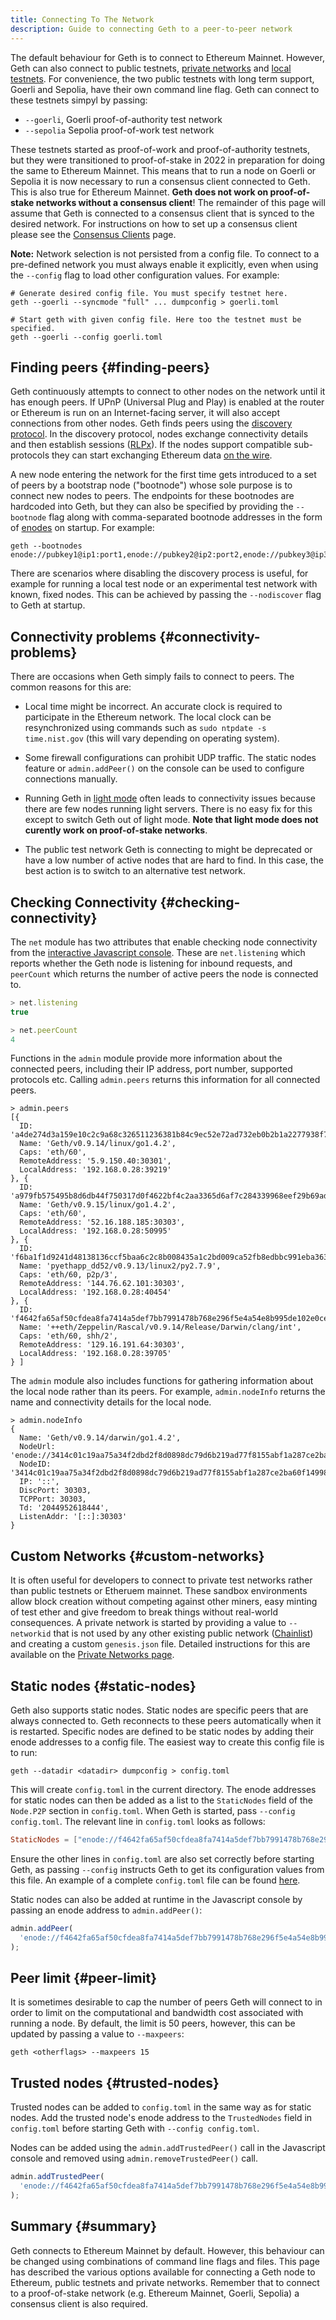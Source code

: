 ```yaml
---
title: Connecting To The Network
description: Guide to connecting Geth to a peer-to-peer network
---
```


The default behaviour for Geth is to connect to Ethereum Mainnet. However, Geth can also connect to public testnets, [private networks](/docs/getting-started/private-net) and [local testnets](/docs/getting-started/dev-mode). For convenience, the two public testnets with long term support, Goerli and Sepolia, have their own command line flag. Geth can connect to these testnets simpyl by passing:

- `--goerli`, Goerli proof-of-authority test network
- `--sepolia` Sepolia proof-of-work test network

These testnets started as proof-of-work and proof-of-authority testnets, but they were transitioned to proof-of-stake in 2022 in preparation for doing the same to Ethereum Mainnet. This means that to run a node on Goerli or Sepolia it is now necessary to run a consensus client connected to Geth. This is also true for Ethereum Mainnet. **Geth does not work on proof-of-stake networks without a consensus client**! The remainder of this page will assume that Geth is connected to a consensus client that is synced to the desired network. For instructions on how to set up a consensus client please see the [Consensus Clients](/docs/interface/consensus-clients) page.

**Note:** Network selection is not persisted from a config file. To connect to a pre-defined network you must always enable it explicitly, even when using the `--config` flag to load other configuration values. For example:

```shell
# Generate desired config file. You must specify testnet here.
geth --goerli --syncmode "full" ... dumpconfig > goerli.toml

# Start geth with given config file. Here too the testnet must be specified.
geth --goerli --config goerli.toml
```

## Finding peers {#finding-peers}

Geth continuously attempts to connect to other nodes on the network until it has enough peers. If UPnP (Universal Plug and Play) is enabled at the router or Ethereum is run on an Internet-facing server, it will also accept connections from other nodes. Geth finds peers using the [discovery protocol](https://ethereum.org/en/developers/docs/networking-layer/#discovery). In the discovery protocol, nodes exchange connectivity details and then establish sessions ([RLPx](https://github.com/ethereum/devp2p/blob/master/rlpx.md)). If the nodes support compatible sub-protocols they can start exchanging Ethereum data [on the wire](https://ethereum.org/en/developers/docs/networking-layer/#wire-protocol).

A new node entering the network for the first time gets introduced to a set of peers by a bootstrap node ("bootnode") whose sole purpose is to connect new nodes to peers. The endpoints for these bootnodes are hardcoded into Geth, but they can also be specified by providing the `--bootnode` flag along with comma-separated bootnode addresses in the form of [enodes](https://ethereum.org/en/developers/docs/networking-layer/network-addresses/#enode) on startup. For example:

```shell
geth --bootnodes enode://pubkey1@ip1:port1,enode://pubkey2@ip2:port2,enode://pubkey3@ip3:port3
```

There are scenarios where disabling the discovery process is useful, for example for running a local test node or an experimental test network with known, fixed nodes. This can be achieved by passing the `--nodiscover` flag to Geth at startup.

## Connectivity problems {#connectivity-problems}

There are occasions when Geth simply fails to connect to peers. The common reasons for this are:

- Local time might be incorrect. An accurate clock is required to participate in the Ethereum network. The local clock can be resynchronized using commands such as `sudo ntpdate -s time.nist.gov` (this will vary depending on operating system).

- Some firewall configurations can prohibit UDP traffic. The static nodes feature or `admin.addPeer()` on the console can be used to configure connections manually.

- Running Geth in [light mode](/docs/interface/les) often leads to connectivity issues because there are few nodes running light servers. There is no easy fix for this except to switch Geth out of light mode. **Note that light mode does not curently work on proof-of-stake networks**.

- The public test network Geth is connecting to might be deprecated or have a low number of active nodes that are hard to find. In this case, the best action is to switch to an alternative test network.

## Checking Connectivity {#checking-connectivity}

The `net` module has two attributes that enable checking node connectivity from the [interactive Javascript console](/docs/interface/javascript-console). These are `net.listening` which reports whether the Geth node is listening for inbound requests, and `peerCount` which returns the number of active peers the node is connected to.

```javascript
> net.listening
true

> net.peerCount
4
```

Functions in the `admin` module provide more information about the connected peers, including their IP address, port number, supported protocols etc. Calling `admin.peers` returns this information for all connected peers.

```
> admin.peers
[{
  ID: 'a4de274d3a159e10c2c9a68c326511236381b84c9ec52e72ad732eb0b2b1a2277938f78593cdbe734e6002bf23114d434a085d260514ab336d4acdc312db671b',
  Name: 'Geth/v0.9.14/linux/go1.4.2',
  Caps: 'eth/60',
  RemoteAddress: '5.9.150.40:30301',
  LocalAddress: '192.168.0.28:39219'
}, {
  ID: 'a979fb575495b8d6db44f750317d0f4622bf4c2aa3365d6af7c284339968eef29b69ad0dce72a4d8db5ebb4968de0e3bec910127f134779fbcb0cb6d3331163c',
  Name: 'Geth/v0.9.15/linux/go1.4.2',
  Caps: 'eth/60',
  RemoteAddress: '52.16.188.185:30303',
  LocalAddress: '192.168.0.28:50995'
}, {
  ID: 'f6ba1f1d9241d48138136ccf5baa6c2c8b008435a1c2bd009ca52fb8edbbc991eba36376beaee9d45f16d5dcbf2ed0bc23006c505d57ffcf70921bd94aa7a172',
  Name: 'pyethapp_dd52/v0.9.13/linux2/py2.7.9',
  Caps: 'eth/60, p2p/3',
  RemoteAddress: '144.76.62.101:30303',
  LocalAddress: '192.168.0.28:40454'
}, {
  ID: 'f4642fa65af50cfdea8fa7414a5def7bb7991478b768e296f5e4a54e8b995de102e0ceae2e826f293c481b5325f89be6d207b003382e18a8ecba66fbaf6416c0',
  Name: '++eth/Zeppelin/Rascal/v0.9.14/Release/Darwin/clang/int',
  Caps: 'eth/60, shh/2',
  RemoteAddress: '129.16.191.64:30303',
  LocalAddress: '192.168.0.28:39705'
} ]

```

The `admin` module also includes functions for gathering information about the local node rather than its peers. For example, `admin.nodeInfo` returns the name and connectivity details for the local node.

```
> admin.nodeInfo
{
  Name: 'Geth/v0.9.14/darwin/go1.4.2',
  NodeUrl: 'enode://3414c01c19aa75a34f2dbd2f8d0898dc79d6b219ad77f8155abf1a287ce2ba60f14998a3a98c0cf14915eabfdacf914a92b27a01769de18fa2d049dbf4c17694@[::]:30303',
  NodeID: '3414c01c19aa75a34f2dbd2f8d0898dc79d6b219ad77f8155abf1a287ce2ba60f14998a3a98c0cf14915eabfdacf914a92b27a01769de18fa2d049dbf4c17694',
  IP: '::',
  DiscPort: 30303,
  TCPPort: 30303,
  Td: '2044952618444',
  ListenAddr: '[::]:30303'
}
```

## Custom Networks {#custom-networks}

It is often useful for developers to connect to private test networks rather than public testnets or Etheruem mainnet. These sandbox environments allow block creation without competing against other miners, easy minting of test ether and give freedom to break things without real-world consequences. A private network is started by providing a value to `--networkid` that is not used by any other existing public network ([Chainlist](https://chainlist.org)) and creating a custom `genesis.json` file. Detailed instructions for this are available on the [Private Networks page](/docs/interface/private-network).

## Static nodes {#static-nodes}

Geth also supports static nodes. Static nodes are specific peers that are always connected to. Geth reconnects to these peers automatically when it is restarted. Specific nodes are defined to be static nodes by adding their enode addresses to a config file. The easiest way to create this config file is to run:

```
geth --datadir <datadir> dumpconfig > config.toml
```

This will create `config.toml` in the current directory. The enode addresses for static nodes can then be added as a list to the `StaticNodes` field of the `Node.P2P` section in `config.toml`. When Geth is started, pass `--config config.toml`. The relevant line in `config.toml` looks as follows:

```toml
StaticNodes = ["enode://f4642fa65af50cfdea8fa7414a5def7bb7991478b768e296f5e4a54e8b995de102e0ceae2e826f293c481b5325f89be6d207b003382e18a8ecba66fbaf6416c0@33.4.2.1:30303"]
```

Ensure the other lines in `config.toml` are also set correctly before starting Geth, as passing `--config` instructs Geth to get its configuration values from this file. An example of a complete `config.toml` file can be found [here](https://gist.github.com/jmcook1186/16db2f0feddb4bd0581ebb9ba867a47a).

Static nodes can also be added at runtime in the Javascript console by passing an enode address to `admin.addPeer()`:

```javascript
admin.addPeer(
  'enode://f4642fa65af50cfdea8fa7414a5def7bb7991478b768e296f5e4a54e8b995de102e0ceae2e826f293c481b5325f89be6d207b003382e18a8ecba66fbaf6416c0@33.4.2.1:30303'
);
```

## Peer limit {#peer-limit}

It is sometimes desirable to cap the number of peers Geth will connect to in order to limit on the computational and bandwidth cost associated with running a node. By default, the limit is 50 peers, however, this can be updated by passing a value to `--maxpeers`:

```shell
geth <otherflags> --maxpeers 15
```

## Trusted nodes {#trusted-nodes}

Trusted nodes can be added to `config.toml` in the same way as for static nodes. Add the trusted node's enode address to the `TrustedNodes` field in `config.toml` before starting Geth with `--config config.toml`.

Nodes can be added using the `admin.addTrustedPeer()` call in the Javascript console and removed using `admin.removeTrustedPeer()` call.

```javascript
admin.addTrustedPeer(
  'enode://f4642fa65af50cfdea8fa7414a5def7bb7991478b768e296f5e4a54e8b995de102e0ceae2e826f293c481b5325f89be6d207b003382e18a8ecba66fbaf6416c0@33.4.2.1:30303'
);
```

## Summary {#summary}

Geth connects to Ethereum Mainnet by default. However, this behaviour can be changed using combinations of command line flags and files. This page has described the various options available for connecting a Geth node to Ethereum, public testnets and private networks. Remember that to connect to a proof-of-stake network (e.g. Ethereum Mainnet, Goerli, Sepolia) a consensus client is also required.
